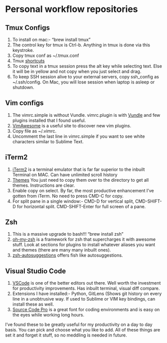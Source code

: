 # Personal workflow repositories

## Tmux Configs
1. To install on mac:- “brew install tmux”
2. The control key for tmux is Ctrl-b. Anything in tmux is done via this keystroke.
3. Copy tmux conf as ~/.tmux.conf
4. Tmux [shortcuts](https://gist.github.com/MohamedAlaa/2961058)
5. To copy text in a tmux session press the alt key while selecting text. Else it will be in yellow and not copy when you just select and drag.
6. To keep SSH session alive to your external servers, copy ssh_config as ~/.ssh/config. On Mac, you will lose session when laptop is asleep or shutdown.

## Vim configs
1. The vimrc.simple is without Vundle. vimrc.plugin is with [Vundle](https://github.com/VundleVim/Vundle.vim) and few plugins installed that I found useful.
2. [VimAwesome](https://vimawesome.com/) is a useful site to discover new vim plugins.
3. Copy file as ~/.vimrc.
4. Uncomment the last line in vimrc.simple if you want to see white characters similar to Sublime Text.

## iTerm2
1. [iTerm2](https://www.iterm2.com/) is a terminal emulator that is far far superior to the inbuilt Terminal on MAC. Can have unlimited scroll history
2. [Themes](https://github.com/mbadolato/iTerm2-Color-Schemes) You just need to copy them over to the directory to get all themes. Instructions are clear.
3. Enable copy on select. By far, the most productive enhancement I’ve gotten from iTerm. No need to press CMD-C for copy.
4. For split pane in a single window:- CMD-D for vertical split, CMD-SHIFT-D for horizontal split. CMD-SHIFT-Enter for full screen of a pane.

## Zsh
1. This is a massive upgrade to bash!!! “brew install zsh”
2. [oh-my-zsh](https://github.com/robbyrussell/oh-my-zsh) is a framework for zsh that supercharges it with awesome stuff. Look at sections for plugins to install whatever aliases you want and themes (there are many many inbuilt ones).
3. [zsh-autosuggestions](https://github.com/zsh-users/zsh-autosuggestions) offers fish like autosuggestions.

## Visual Studio Code
1. [VSCode](https://code.visualstudio.com/) is one of the better editors out there. Well worth the investment for productivity improvements. Has inbuilt terminal, visual diff compare.
2. Extensions I have installed:- Python, GitLens (Shows git history on every line in a unobtrusive way. If used to Sublime or VIM key bindings, can install these as well.
3. [Source Code Pro](https://github.com/adobe-fonts/source-code-pro) is a great font for coding environments and is easy on the eyes while working long hours.

I’ve found these to be greatly useful for my productivity on a day to day basis. You can pick and choose what you like to add. All of these things are set it and forget it stuff, so no meddling is needed in future.
